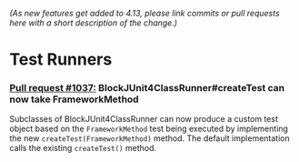*(As new features get added to 4.13, please link commits or pull requests here with a short description of the change.)*

# Test Runners

### [Pull request #1037:](https://github.com/junit-team/junit/pull/1037) BlockJUnit4ClassRunner#createTest can now take FrameworkMethod

Subclasses of BlockJUnit4ClassRunner can now produce a custom test object based on the `FrameworkMethod` test being executed by implementing the new `createTest(FrameworkMethod)` method. The default implementation calls the existing `createTest()` method.